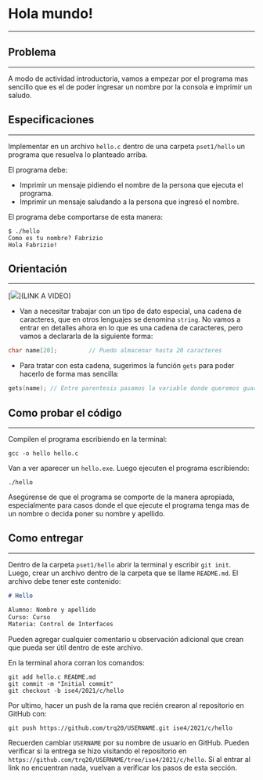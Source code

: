# Hola mundo!
---

## Problema
---
A modo de actividad introductoria, vamos a empezar por el programa mas sencillo que es el de poder ingresar un nombre por la consola e imprimir un saludo.

## Especificaciones
---
Implementar en un archivo `hello.c` dentro de una carpeta `pset1/hello` un programa que resuelva lo planteado arriba.

El programa debe:
- Imprimir un mensaje pidiendo el nombre de la persona que ejecuta el programa.
- Imprimir un mensaje saludando a la persona que ingresó el nombre.

El programa debe comportarse de esta manera:

```
$ ./hello
Como es tu nombre? Fabrizio
Hola Fabrizio!
```

## Orientación
---

[![](https://img.youtube.com/vi/ID)](LINK A VIDEO)

- Van a necesitar trabajar con un tipo de dato especial, una cadena de caracteres, que en otros lenguajes se denomina `string`. No vamos a entrar en detalles ahora en lo que es una cadena de caracteres, pero vamos a declararla de la siguiente forma:

```c
char name[20];		   // Puedo almacenar hasta 20 caracteres 
```

- Para tratar con esta cadena, sugerimos la función `gets` para poder hacerlo de forma mas sencilla:

```c
gets(name);	// Entre parentesis pasamos la variable donde queremos guardar el texto
```

## Como probar el código
---
Compilen el programa escribiendo en la terminal:

```
gcc -o hello hello.c
```

Van a ver aparecer un `hello.exe`. Luego ejecuten el programa escribiendo:

```
./hello
```

Asegúrense de que el programa se comporte de la manera apropiada, especialmente para casos donde el que ejecute el programa tenga mas de un nombre o decida poner su nombre y apellido.

## Como entregar
---
Dentro de la carpeta `pset1/hello` abrir la terminal y escribir `git init`. Luego, crear un archivo dentro de la carpeta que se llame `README.md`. El archivo debe tener este contenido:

```markdown
# Hello

Alumno: Nombre y apellido
Curso: Curso
Materia: Control de Interfaces
```

Pueden agregar cualquier comentario u observación adicional que crean que pueda ser útil dentro de este archivo.

En la terminal ahora corran los comandos:

```
git add hello.c README.md
git commit -m "Initial commit"
git checkout -b ise4/2021/c/hello
```

Por ultimo, hacer un push de la rama que recién crearon al repositorio en GitHub con:

```
git push https://github.com/trq20/USERNAME.git ise4/2021/c/hello
```

Recuerden cambiar `USERNAME` por su nombre de usuario en GitHub. Pueden verificar si la entrega se hizo visitando el repositorio en `https://github.com/trq20/USERNAME/tree/ise4/2021/c/hello`. Si al entrar al link no encuentran nada, vuelvan a verificar los pasos de esta sección.
